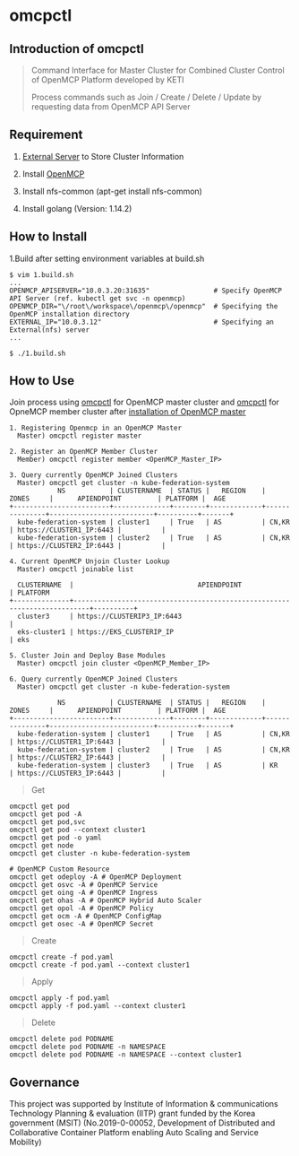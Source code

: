 # omcpctl

## Introduction of omcpctl

> Command Interface for Master Cluster for Combined Cluster Control of OpenMCP Platform developed by KETI
>
> Process commands such as Join / Create / Delete / Update by requesting data from OpenMCP API Server

## Requirement
1. [External Server](https://github.com/openmcp/external) to Store Cluster Information

2. Install [OpenMCP](https://github.com/openmcp/openmcp)

3. Install nfs-common (apt-get install nfs-common)

4. Install golang (Version: 1.14.2)

## How to Install
1.Build after setting environment variables at build.sh
```
$ vim 1.build.sh
...
OPENMCP_APISERVER="10.0.3.20:31635"                # Specify OpenMCP API Server (ref. kubectl get svc -n openmcp)
OPENMCP_DIR="\/root\/workspace\/openmcp\/openmcp"  # Specifying the OpenMCP installation directory
EXTERNAL_IP="10.0.3.12"                            # Specifying an External(nfs) server
...

$ ./1.build.sh
```

## How to Use
Join process using [omcpctl](https://github.com/openmcp/openmcp/tree/master/omcpctl) for OpenMCP master cluster and [omcpctl](https://github.com/openmcp/openmcp-cli) for OpneMCP member cluster after [installation of OpenMCP master](https://github.com/openmcp/openmcp)
```
1. Registering Openmcp in an OpenMCP Master
  Master) omcpctl register master

2. Register an OpenMCP Member Cluster
  Member) omcpctl register member <OpenMCP_Master_IP>

3. Query currently OpenMCP Joined Clusters
  Master) omcpctl get cluster -n kube-federation-system
            NS           | CLUSTERNAME  | STATUS |   REGION    |     ZONES     |      APIENDPOINT         | PLATFORM |  AGE
+------------------------+--------------+--------+-------------+---------------+--------------------------+----------+-------+
  kube-federation-system | cluster1     | True   | AS          | CN,KR         | https://CLUSTER1_IP:6443 |          |
  kube-federation-system | cluster2     | True   | AS          | CN,KR         | https://CLUSTER2_IP:6443 |          |

4. Current OpenMCP Unjoin Cluster Lookup
  Master) omcpctl joinable list

  CLUSTERNAME  |                               APIENDPOINT                                | PLATFORM
+--------------+--------------------------------------------------------------------------+----------+
  cluster3     | https://CLUSTERIP3_IP:6443                                               |
  eks-cluster1 | https://EKS_CLUSTERIP_IP                                                 | eks

5. Cluster Join and Deploy Base Modules
  Master) omcpctl join cluster <OpenMCP_Member_IP>

6. Query currently OpenMCP Joined Clusters
  Master) omcpctl get cluster -n kube-federation-system

            NS           | CLUSTERNAME  | STATUS |   REGION    |     ZONES     |      APIENDPOINT         | PLATFORM |  AGE
+------------------------+--------------+--------+-------------+---------------+--------------------------+----------+-------+
  kube-federation-system | cluster1     | True   | AS          | CN,KR         | https://CLUSTER1_IP:6443 |          |
  kube-federation-system | cluster2     | True   | AS          | CN,KR         | https://CLUSTER2_IP:6443 |          |
  kube-federation-system | cluster3     | True   | AS          | KR            | https://CLUSTER3_IP:6443 |          |

```
> Get
```
omcpctl get pod
omcpctl get pod -A
omcpctl get pod,svc
omcpctl get pod --context cluster1
omcpctl get pod -o yaml
omcpctl get node
omcpctl get cluster -n kube-federation-system

# OpenMCP Custom Resource
omcpctl get odeploy -A # OpenMCP Deployment
omcpctl get osvc -A # OpenMCP Service
omcpctl get oing -A # OpenMCP Ingress
omcpctl get ohas -A # OpenMCP Hybrid Auto Scaler
omcpctl get opol -A # OpenMCP Policy
omcpctl get ocm -A # OpenMCP ConfigMap
omcpctl get osec -A # OpenMCP Secret
```

> Create
```
omcpctl create -f pod.yaml
omcpctl create -f pod.yaml --context cluster1
```

> Apply
```
omcpctl apply -f pod.yaml
omcpctl apply -f pod.yaml --context cluster1
```

> Delete
```
omcpctl delete pod PODNAME
omcpctl delete pod PODNAME -n NAMESPACE
omcpctl delete pod PODNAME -n NAMESPACE --context cluster1
```



## Governance

This project was supported by Institute of Information & communications Technology Planning & evaluation (IITP) grant funded by the Korea government (MSIT)
(No.2019-0-00052, Development of Distributed and Collaborative Container Platform enabling Auto Scaling and Service Mobility)
